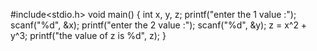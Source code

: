 #include<stdio.h>
void main()
{
 	int x, y, z;
	printf("enter the 1 value :");
	scanf("%d", &x);
	printf("enter the 2 value :");
	scanf("%d", &y);
	z = x^2 + y^3;
	printf("the value of z is %d", z);
}
